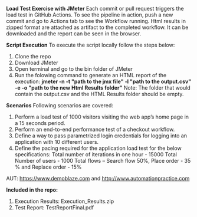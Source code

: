 **Load Test Exercise with JMeter**
Each commit or pull request triggers the load test in GitHub Actions. To see the pipeline in action, push a new commit and go to Actions tab to see the Workflow running.
Html results in zipped format are attached as artifact to the completed workflow. It can be downloaded and the report can be seen in the browser. 

**Script Execution**
To execute the script locally follow the steps below:
1. Clone the repo
2. Download JMeter
3. Open terminal and go to the bin folder of JMeter
4. Run the folowing command to generate an HTML report of the execution:
**jmeter -n -t "path to the jmx file" -l "path to the output.csv" -e -o "path to the new Html Results folder"**
Note: The folder that would contain the output.csv and the HTML Results folder should be empty.

**Scenarios**
Following scenarios are covered:
1.	Perform a load test of 1000 visitors visiting the web app’s home page in a 15 seconds period.
2.	Perform an end-to-end performance test of a checkout workflow.
3.	Define a way to pass parametrized login credentials for logging into an application with 10 different users.
4.	Define the pacing required for the application load test for the below specifications: 
Total number of iterations in one hour - 15000
Total Number of users - 1000
Total flows – Search flow 50%, Place order - 35 % and Replace order - 15%

AUT: https://www.demoblaze.com and http://www.automationpractice.com

**Included in the repo:**
1. Execution Results: Execution_Results.zip
2. Test Report: TestReportFinal.pdf
